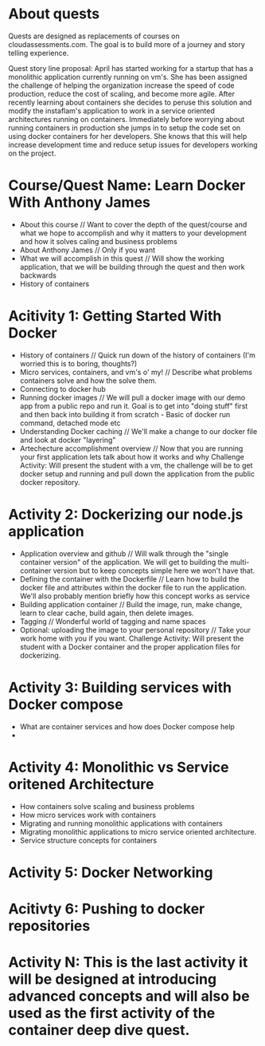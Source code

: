 
# About quests 
Quests are designed as replacements of courses on cloudassessments.com. The goal is to build more of a journey and story telling experience.

Quest story line proposal: April has started working for a startup that has a monolithic application currently running on vm's. She has been assigned the challenge of helping the organization increase the speed of code production, reduce the cost of scaling, and become more agile. After recently learning about containers she decides to peruse this solution and modify the instaflam's application to work in a service oriented architectures running on containers. Immediately before worrying about running containers in production she jumps in to setup the code set on using docker containers for her developers. She knows that this will help increase development time and reduce setup issues for developers working on the project.

# Course/Quest Name: Learn Docker With Anthony James
* About this course // Want to cover the depth of the quest/course and what we hope to accomplish and why it matters to your development and how it solves caling and business problems
* About Anthony James // Only if you want
* What we will accomplish in this quest // Will show the working application, that we will be building through the quest and then work backwards
* History of containers

# Acitivity 1: Getting Started With Docker
* History of containers // Quick run down of the history of containers (I'm worried this is to boring, thoughts?)
* Micro services, containers, and vm's o' my! // Describe what problems containers solve and how the solve them.
* Connecting to docker hub
* Running docker images // We will pull a docker image with our demo app from a public repo and run it. Goal is to get into "doing stuff" first and then back into building it from scratch - Basic of docker run command, detached mode etc
* Understanding Docker caching // We'll make a change to our docker file and look at docker "layering"
* Artechecture accomplishment overview // Now that you are running your first application lets talk about how it works and why
Challenge Activity: Will present the student with a vm, the challenge will be to get docker setup and running and pull down the application from the public docker repository.

# Activity 2: Dockerizing our node.js application
* Application overview and github // Will walk through the "single container version" of the  application. We will get to building the multi-container version but to keep concepts simple here we won't have that.
* Defining the container with the Dockerfile // Learn how to build the docker file and attributes within the docker file to run the application. We'll also probably mention briefly how this concept works as service
* Building application container // Build the image, run, make change, learn to clear cache, build again, then delete images.
* Tagging // Wonderful world of tagging and name spaces
* Optional: uploading the image to your personal repository // Take your work home with you if you want. 
Challenge Activity: Will present the student with a Docker container and the proper application files for dockerizing. 

# Activity 3: Building services with Docker compose
* What are container services and how does Docker compose help
* 

# Activity 4: Monolithic vs Service oritened Architecture 
* How containers solve scaling and business problems
* How micro services work with containers
* Migrating and running monolithic applications with containers
* Migrating monolithic applications to micro service oriented architecture.
* Service structure concepts for containers

# Activity 5: Docker Networking

# Acitivty 6: Pushing to docker repositories 

# Activity N: This is the last activity it will be designed at introducing advanced concepts and will also be used as the first activity of the container deep dive quest.
